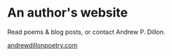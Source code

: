 # An author's website

Read poems & blog posts, or contact Andrew P. Dillon.

[andrewdillonpoetry.com]({{site.url}})

